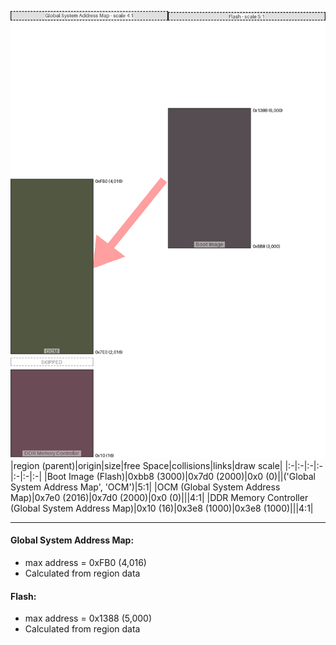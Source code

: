 ![memory map diagram](A7_maxaddress_lower_than_memregions_diagram.png)
|region (parent)|origin|size|free Space|collisions|links|draw scale|
|:-|:-|:-|:-|:-|:-|:-|
|<span style='color:(29, 18, 25)'>Boot Image (Flash)</span>|0xbb8 (3000)|0x7d0 (2000)|0x0 (0)||('Global System Address Map', 'OCM')|5:1|
|<span style='color:(24, 32, 2)'>OCM (Global System Address Map)</span>|0x7e0 (2016)|0x7d0 (2000)|0x0 (0)|||4:1|
|<span style='color:(58, 16, 30)'>DDR Memory Controller (Global System Address Map)</span>|0x10 (16)|0x3e8 (1000)|0x3e8 (1000)|||4:1|

---
#### Global System Address Map:
- max address = 0xFB0 (4,016)
- Calculated from region data
#### Flash:
- max address = 0x1388 (5,000)
- Calculated from region data